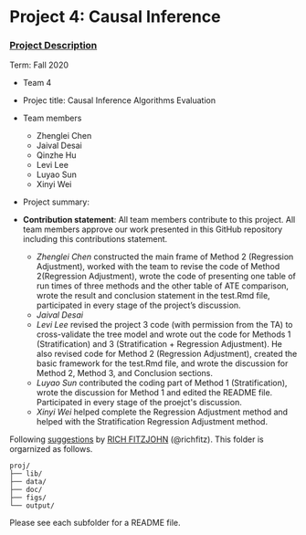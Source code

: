 # Project 4: Causal Inference

### [Project Description](doc/project4_desc.md)

Term: Fall 2020

+ Team 4
+ Projec title: Causal Inference Algorithms Evaluation
+ Team members
	+ Zhenglei Chen
	+ Jaival Desai
	+ Qinzhe Hu
	+ Levi Lee
	+ Luyao Sun
	+ Xinyi Wei
+ Project summary: 


+ **Contribution statement**: All team members contribute to this project. All team members approve our work presented in this GitHub repository including this contributions statement. 
  + *Zhenglei Chen* constructed the main frame of Method 2 (Regression Adjustment), worked with the team to revise the code of Method 2(Regression Adjustment), wrote the code of presenting one table of run times of three methods and the other table of ATE comparison, wrote the result and conclusion statement in the test.Rmd file, participated in every stage of the project’s discussion.
  + *Jaival Desai*
  + *Levi Lee* revised the project 3 code (with permission from the TA) to cross-validate the tree model and wrote out the code for Methods 1 (Stratification) and 3 (Stratification + Regression Adjustment). He also revised code for Method 2 (Regression Adjustment), created the basic framework for the test.Rmd file, and wrote the discussion for Method 2, Method 3, and Conclusion sections.
  + *Luyao Sun* contributed the coding part of Method 1 (Stratification), wrote the discussion for Method 1 and edited the README file. Participated in every stage of the proejct's discussion.
  + *Xinyi Wei* helped complete the Regression Adjustment method and helped with the Stratification Regression Adjustment method.
  

Following [suggestions](http://nicercode.github.io/blog/2013-04-05-projects/) by [RICH FITZJOHN](http://nicercode.github.io/about/#Team) (@richfitz). This folder is orgarnized as follows.

```
proj/
├── lib/
├── data/
├── doc/
├── figs/
└── output/
```

Please see each subfolder for a README file.
